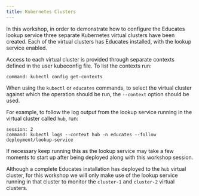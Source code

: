 ```yaml
---
title: Kubernetes Clusters
---
```


In this workshop, in order to demonstrate how to configure the Educates lookup
service three separate Kubernetes virtual clusters have been created. Each of
the virtual clusters has Educates installed, with the lookup service enabled.

Access to each virtual cluster is provided through separate contexts defined
in the user kubeconfig file. To list the contexts run:

```terminal:execute
command: kubectl config get-contexts
```

When using the `kubectl` or `educates` commands, to select the virtual cluster
against which the operation should be run, the `--context` option should be
used.

For example, to follow the log output from the lookup service running in the
virtual cluster called `hub`, run:

```terminal:execute
session: 2
command: kubectl logs --context hub -n educates --follow deployment/lookup-service
```

If necessary keep running this as the lookup service may take a few moments to
start up after being deployed along with this workshop session.

Although a complete Educates installation has deployed to the `hub` virtual
cluster, for this workshop we will only make use of the lookup service running
in that cluster to monitor the `cluster-1` and `cluster-2` virtual clusters.
